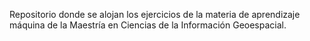 Repositorio donde se alojan los ejercicios de la materia de aprendizaje máquina de la Maestría en Ciencias de la Información Geoespacial.
